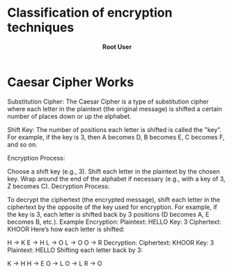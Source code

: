 # Classification of encryption techniques

<p align="center">
<b>Root User</b>
<br/>
  <img src=""/>
<br/>
<br/>
</p>




# Caesar Cipher Works

Substitution Cipher: The Caesar Cipher is a type of substitution cipher where each letter in the plaintext (the original message) is shifted a certain number of places down or up the alphabet.

Shift Key: The number of positions each letter is shifted is called the "key". For example, if the key is 3, then A becomes D, B becomes E, C becomes F, and so on.

Encryption Process:

Choose a shift key (e.g., 3).
Shift each letter in the plaintext by the chosen key.
Wrap around the end of the alphabet if necessary (e.g., with a key of 3, Z becomes C).
Decryption Process:

To decrypt the ciphertext (the encrypted message), shift each letter in the ciphertext by the opposite of the key used for encryption.
For example, if the key is 3, each letter is shifted back by 3 positions (D becomes A, E becomes B, etc.).
Example
Encryption:
Plaintext: HELLO
Key: 3
Ciphertext: KHOOR
Here’s how each letter is shifted:

H -> K
E -> H
L -> O
L -> O
O -> R
Decryption:
Ciphertext: KHOOR
Key: 3
Plaintext: HELLO
Shifting each letter back by 3:

K -> H
H -> E
O -> L
O -> L
R -> O
